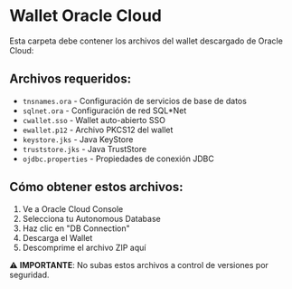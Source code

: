 # Wallet Oracle Cloud

Esta carpeta debe contener los archivos del wallet descargado de Oracle Cloud:

## Archivos requeridos:
- `tnsnames.ora` - Configuración de servicios de base de datos
- `sqlnet.ora` - Configuración de red SQL*Net
- `cwallet.sso` - Wallet auto-abierto SSO
- `ewallet.p12` - Archivo PKCS12 del wallet
- `keystore.jks` - Java KeyStore 
- `truststore.jks` - Java TrustStore
- `ojdbc.properties` - Propiedades de conexión JDBC

## Cómo obtener estos archivos:
1. Ve a Oracle Cloud Console
2. Selecciona tu Autonomous Database
3. Haz clic en "DB Connection"
4. Descarga el Wallet
5. Descomprime el archivo ZIP aquí

⚠️ **IMPORTANTE**: No subas estos archivos a control de versiones por seguridad. 